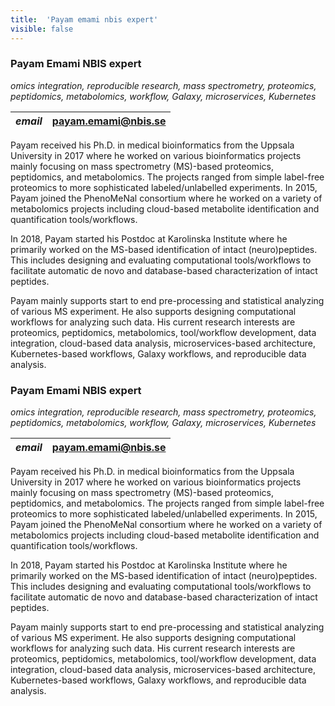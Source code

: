```yaml
---
title:  'Payam emami nbis expert'
visible: false
---
```

    

###  Payam Emami NBIS expert

_omics integration, reproducible research, mass spectrometry, proteomics, peptidomics, metabolomics, workflow, Galaxy, microservices, Kubernetes_

_email_|  payam.emami@nbis.se  
---|---  
  


Payam received his Ph.D. in medical bioinformatics from the Uppsala University in 2017 where he worked on various bioinformatics projects mainly focusing on mass spectrometry (MS)-based proteomics, peptidomics, and metabolomics. The projects ranged from simple label-free proteomics to more sophisticated labeled/unlabelled experiments. In 2015, Payam joined the PhenoMeNal consortium where he worked on a variety of metabolomics projects including cloud-based metabolite identification and quantification tools/workflows.

In 2018, Payam started his Postdoc at Karolinska Institute where he primarily worked on the MS-based identification of intact (neuro)peptides. This includes designing and evaluating computational tools/workflows to facilitate automatic de novo and database-based characterization of intact peptides.

Payam mainly supports start to end pre-processing and statistical analyzing of various MS experiment. He also supports designing computational workflows for analyzing such data. His current research interests are proteomics, peptidomics, metabolomics, tool/workflow development, data integration, cloud-based data analysis, microservices-based architecture, Kubernetes-based workflows, Galaxy workflows, and reproducible data analysis.

###  Payam Emami NBIS expert

_omics integration, reproducible research, mass spectrometry, proteomics, peptidomics, metabolomics, workflow, Galaxy, microservices, Kubernetes_

_email_|  payam.emami@nbis.se  
---|---  
  


Payam received his Ph.D. in medical bioinformatics from the Uppsala University in 2017 where he worked on various bioinformatics projects mainly focusing on mass spectrometry (MS)-based proteomics, peptidomics, and metabolomics. The projects ranged from simple label-free proteomics to more sophisticated labeled/unlabelled experiments. In 2015, Payam joined the PhenoMeNal consortium where he worked on a variety of metabolomics projects including cloud-based metabolite identification and quantification tools/workflows.

In 2018, Payam started his Postdoc at Karolinska Institute where he primarily worked on the MS-based identification of intact (neuro)peptides. This includes designing and evaluating computational tools/workflows to facilitate automatic de novo and database-based characterization of intact peptides.

Payam mainly supports start to end pre-processing and statistical analyzing of various MS experiment. He also supports designing computational workflows for analyzing such data. His current research interests are proteomics, peptidomics, metabolomics, tool/workflow development, data integration, cloud-based data analysis, microservices-based architecture, Kubernetes-based workflows, Galaxy workflows, and reproducible data analysis.
